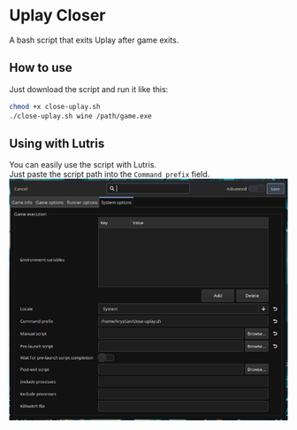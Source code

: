 # Uplay Closer
A bash script that exits Uplay after game exits.

## How to use
Just download the script and run it like this:
```bash
chmod +x close-uplay.sh
./close-uplay.sh wine /path/game.exe
```
## Using with Lutris
You can easily use the script with Lutris.\
Just paste the script path into the `Command prefix` field.\
<img src="screens/lutris-sys-opts.png" alt="Lutris screenshot">
